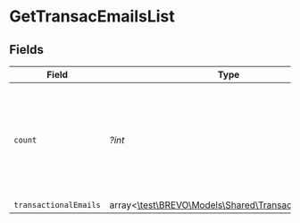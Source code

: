 # GetTransacEmailsList


## Fields

| Field                                                                                              | Type                                                                                               | Required                                                                                           | Description                                                                                        | Example                                                                                            |
| -------------------------------------------------------------------------------------------------- | -------------------------------------------------------------------------------------------------- | -------------------------------------------------------------------------------------------------- | -------------------------------------------------------------------------------------------------- | -------------------------------------------------------------------------------------------------- |
| `count`                                                                                            | *?int*                                                                                             | :heavy_minus_sign:                                                                                 | Total number of transactional emails available on your account according to the passed filter      | 5                                                                                                  |
| `transactionalEmails`                                                                              | array<[\test\BREVO\Models\Shared\TransactionalEmails](../../Models/Shared/TransactionalEmails.md)> | :heavy_minus_sign:                                                                                 | N/A                                                                                                |                                                                                                    |